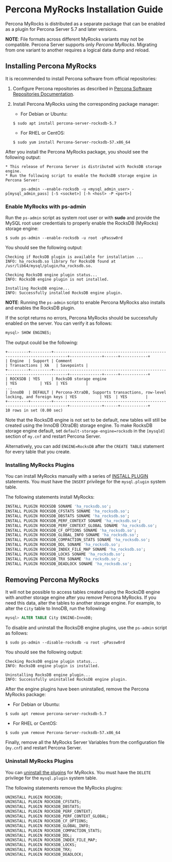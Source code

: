 # Percona MyRocks Installation Guide

Percona MyRocks is distributed as a separate package
that can be enabled as a plugin for Percona Server 5.7 and later versions.

**NOTE**: File formats across different MyRocks variants may not be compatible.
Percona Server supports only *Percona MyRocks*.
Migrating from one variant to another
requires a logical data dump and reload.

## Installing Percona MyRocks

It is recommended to install Percona software from official repositories:


1. Configure Percona repositories as described in
[Percona Software Repositories Documentation](https://www.percona.com/doc/percona-repo-config/index.html).


2. Install Percona MyRocks using the corresponding package manager:


    * For Debian or Ubuntu:

    ```shell
    $ sudo apt install percona-server-rocksdb-5.7
    ```


    * For RHEL or CentOS:

    ```shell
    $ sudo yum install Percona-Server-rocksdb-57.x86_64
    ```

After you install the Percona MyRocks package,
you should see the following output:

```text
* This release of Percona Server is distributed with RocksDB storage engine.
* Run the following script to enable the RocksDB storage engine in Percona Server:

       ps-admin --enable-rocksdb -u <mysql_admin_user> -p[mysql_admin_pass] [-S <socket>] [-h <host> -P <port>]
```

### Enable MyRocks with ps-admin

Run the `ps-admin` script as system root user or with **sudo**
and provide the MySQL root user credentials
to properly enable the RocksDB (MyRocks) storage engine:

```shell
$ sudo ps-admin --enable-rocksdb -u root -pPassw0rd

```

You should see the following output:

```text
Checking if RocksDB plugin is available for installation ...
INFO: ha_rocksdb.so library for RocksDB found at /usr/lib64/mysql/plugin/ha_rocksdb.so.

Checking RocksDB engine plugin status...
INFO: RocksDB engine plugin is not installed.

Installing RocksDB engine...
INFO: Successfully installed RocksDB engine plugin.
```

**NOTE**: Running the `ps-admin` script to enable Percona MyRocks also
installs and enables the RocksDB plugin.

If the script returns no errors,
Percona MyRocks should be successfully enabled on the server.
You can verify it as follows:

```sql
mysql> SHOW ENGINES;
```

The output could be the following:

```text
+---------+---------+----------------------------------------------------------------------------+--------------+------+------------+
| Engine  | Support | Comment                                                                    | Transactions | XA   | Savepoints |
+---------+---------+----------------------------------------------------------------------------+--------------+------+------------+
| ROCKSDB | YES     | RocksDB storage engine                                                     | YES          | YES  | YES        |
...
| InnoDB  | DEFAULT | Percona-XtraDB, Supports transactions, row-level locking, and foreign keys | YES          | YES  | YES        |
+---------+---------+----------------------------------------------------------------------------+--------------+------+------------+
10 rows in set (0.00 sec)
```

Note that the RocksDB engine is not set to be default,
new tables will still be created using the InnoDB (XtraDB) storage engine.
To make RocksDB storage engine default,
set `default-storage-engine=rocksdb` in the `[mysqld]` section
of `my.cnf` and restart Percona Server.

Alternatively, you can add `ENGINE=RocksDB`
after the `CREATE TABLE` statement
for every table that you create.

### Installing MyRocks Plugins

You can install MyRocks manually with a series of [INSTALL PLUGIN](https://dev.mysql.com/doc/refman/5.7/en/install-plugin.html) statements. You must have the `INSERT` privilege for the `mysql.plugin` system table.

The following statements install MyRocks:

```sql
INSTALL PLUGIN ROCKSDB SONAME 'ha_rocksdb.so';
INSTALL PLUGIN ROCKSDB_CFSTATS SONAME 'ha_rocksdb.so';
INSTALL PLUGIN ROCKSDB_DBSTATS SONAME 'ha_rocksdb.so';
INSTALL PLUGIN ROCKSDB_PERF_CONTEXT SONAME 'ha_rocksdb.so';
INSTALL PLUGIN ROCKSDB_PERF_CONTEXT_GLOBAL SONAME 'ha_rocksdb.so';
INSTALL PLUGIN ROCKSDB_CF_OPTIONS SONAME 'ha_rocksdb.so';
INSTALL PLUGIN ROCKSDB_GLOBAL_INFO SONAME 'ha_rocksdb.so';
INSTALL PLUGIN ROCKSDB_COMPACTION_STATS SONAME 'ha_rocksdb.so';
INSTALL PLUGIN ROCKSDB_DDL SONAME 'ha_rocksdb.so';
INSTALL PLUGIN ROCKSDB_INDEX_FILE_MAP SONAME 'ha_rocksdb.so';
INSTALL PLUGIN ROCKSDB_LOCKS SONAME 'ha_rocksdb.so';
INSTALL PLUGIN ROCKSDB_TRX SONAME 'ha_rocksdb.so';
INSTALL PLUGIN ROCKSDB_DEADLOCK SONAME 'ha_rocksdb.so';
```

## Removing Percona MyRocks

It will not be possible to access tables created using the RocksDB engine
with another storage engine after you remove Percona MyRocks.
If you need this data, alter the tables to another storage engine.
For example, to alter the `City` table to InnoDB, run the following:

```sql
mysql> ALTER TABLE City ENGINE=InnoDB;
```

To disable and uninstall the RocksDB engine plugins,
use the `ps-admin` script as follows:

```shell
$ sudo ps-admin --disable-rocksdb -u root -pPassw0rd

```

You should see the following output:

```text
Checking RocksDB engine plugin status...
INFO: RocksDB engine plugin is installed.

Uninstalling RocksDB engine plugin...
INFO: Successfully uninstalled RocksDB engine plugin.
```

After the engine plugins have been uninstalled,
remove the Percona MyRocks package:


* For Debian or Ubuntu:

```shell
$ sudo apt remove percona-server-rocksdb-5.7
```


* For RHEL or CentOS:

```shell
$ sudo yum remove Percona-Server-rocksdb-57.x86_64
```

Finally, remove all the MyRocks Server Variables
from the configuration file (`my.cnf`)
and restart Percona Server.

### Uninstall MyRocks Plugins

You can [uninstall the plugins](https://dev.mysql.com/doc/refman/5.7/en/uninstall-plugin.html) for MyRocks. You must have the `DELETE` privilege for the `mysql.plugin` system table.

The following statements remove the MyRocks plugins:

```sql
UNINSTALL PLUGIN ROCKSDB;
UNINSTALL PLUGIN ROCKSDB_CFSTATS;
UNINSTALL PLUGIN ROCKSDB_DBSTATS;
UNINSTALL PLUGIN ROCKSDB_PERF_CONTEXT;
UNINSTALL PLUGIN ROCKSDB_PERF_CONTEXT_GLOBAL;
UNINSTALL PLUGIN ROCKSDB_CF_OPTIONS;
UNINSTALL PLUGIN ROCKSDB_GLOBAL_INFO;
UNINSTALL PLUGIN ROCKSDB_COMPACTION_STATS;
UNINSTALL PLUGIN ROCKSDB_DDL;
UNINSTALL PLUGIN ROCKSDB_INDEX_FILE_MAP;
UNINSTALL PLUGIN ROCKSDB_LOCKS;
UNINSTALL PLUGIN ROCKSDB_TRX;
UNINSTALL PLUGIN ROCKSDB_DEADLOCK;
```
